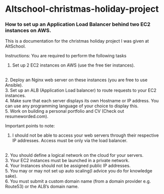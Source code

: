 # Altschool-christmas-holiday-project

### How to set up an Application Load Balancer behind two EC2 instances on AWS.

This is a documentation for the christmas holiday project I was given at AltSchool.

Instructions:
You are required to perform the following tasks

1. Set up 2 EC2 instances on AWS (use the free tier instances).
<br>
2. Deploy an Nginx web server on these instances (you are free to use Ansible). 
<br>
3. Set up an ALB (Application Load balancer) to route requests to your EC2 instances. 
<br>
4. Make sure that each server displays its own Hostname or IP address. You can use any programming language of your choice to display this.
<br>
5. Work on building a personal portfolio and CV (Check out resumeworded.com).

Important points to note:

1. I should not be able to access your web servers through their respective IP addresses. Access must be only via the load balancer.
<br>
2. You should define a logical network on the cloud for your servers.
<br>
3. Your EC2 instances must be launched in a private network.
<br>
4. Your Instances should not be assigned public IP addresses.
<br>
5. You may or may not set up auto scaling(I advice you do for knowledge sake).
<br>
6. You must submit a custom domain name (from a domain provider e.g. Route53) or the ALB’s domain name.
<br>
